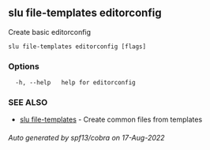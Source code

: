 ## slu file-templates editorconfig

Create basic editorconfig

```
slu file-templates editorconfig [flags]
```

### Options

```
  -h, --help   help for editorconfig
```

### SEE ALSO

* [slu file-templates](slu_file-templates.md)	 - Create common files from templates

###### Auto generated by spf13/cobra on 17-Aug-2022
